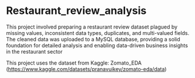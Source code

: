 # Restaurant_review_analysis
This project involved preparing a restaurant review dataset plagued by missing values,  inconsistent data types, duplicates, and multi-valued fields. The cleaned data was uploaded to a MySQL database, providing a solid foundation for detailed analysis and enabling data-driven business insights in the restaurant sector

This project uses the dataset from Kaggle: Zomato_EDA (https://www.kaggle.com/datasets/pranavuikey/zomato-eda/data)
